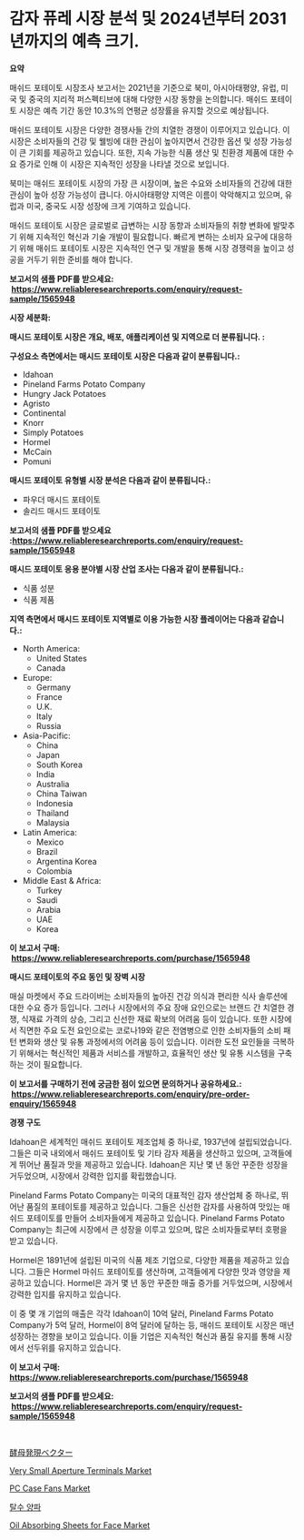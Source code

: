 <p><h1>감자 퓨레 시장 분석 및 2024년부터 2031년까지의 예측 크기.</h1></p><p><strong>요약</strong></p>
<p><p>매쉬드 포테이토 시장조사 보고서는 2021년을 기준으로 북미, 아시아태평양, 유럽, 미국 및 중국의 지리적 퍼스펙티브에 대해 다양한 시장 동향을 논의합니다. 매쉬드 포테이토 시장은 예측 기간 동안 10.3%의 연평균 성장률을 유지할 것으로 예상됩니다.</p><p>매쉬드 포테이토 시장은 다양한 경쟁사들 간의 치열한 경쟁이 이루어지고 있습니다. 이 시장은 소비자들의 건강 및 웰빙에 대한 관심이 높아지면서 건강한 옵션 및 성장 가능성이 큰 기회를 제공하고 있습니다. 또한, 지속 가능한 식품 생산 및 친환경 제품에 대한 수요 증가로 인해 이 시장은 지속적인 성장을 나타낼 것으로 보입니다.</p><p>북미는 매쉬드 포테이토 시장의 가장 큰 시장이며, 높은 수요와 소비자들의 건강에 대한 관심이 높아 성장 가능성이 큽니다. 아시아태평양 지역은 이름이 악악해지고 있으며, 유럽과 미국, 중국도 시장 성장에 크게 기여하고 있습니다.</p><p>매쉬드 포테이토 시장은 글로벌로 급변하는 시장 동향과 소비자들의 취향 변화에 발맞추기 위해 지속적인 혁신과 기술 개발이 필요합니다. 빠르게 변하는 소비자 요구에 대응하기 위해 매쉬드 포테이토 시장은 지속적인 연구 및 개발을 통해 시장 경쟁력을 높이고 성공을 거두기 위한 준비를 해야 합니다.</p></p>
<p><strong>보고서의 샘플 PDF를 받으세요: &nbsp;<a href="https://www.reliableresearchreports.com/enquiry/request-sample/1565948">https://www.reliableresearchreports.com/enquiry/request-sample/1565948</a></strong></p>
<p><strong>시장 세분화:</strong></p>
<p><strong> 매시드 포테이토 시장은 개요, 배포, 애플리케이션 및 지역으로 더 분류됩니다. :</strong></p>
<p><strong>구성요소 측면에서는 매시드 포테이토 시장은 다음과 같이 분류됩니다.:</strong></p>
<p><ul><li>Idahoan</li><li>Pineland Farms Potato Company</li><li>Hungry Jack Potatoes</li><li>Agristo</li><li>Continental</li><li>Knorr</li><li>Simply Potatoes</li><li>Hormel</li><li>McCain</li><li>Pomuni</li></ul></p>
<p><strong> 매시드 포테이토 유형별 시장 분석은 다음과 같이 분류됩니다.:</strong></p>
<p><ul><li>파우더 매시드 포테이토</li><li>솔리드 매시드 포테이토</li></ul></p>
<p><strong>보고서의 샘플 PDF를 받으세요 :<a href="https://www.reliableresearchreports.com/enquiry/request-sample/1565948">https://www.reliableresearchreports.com/enquiry/request-sample/1565948</a></strong></p>
<p><strong> 매시드 포테이토 응용 분야별 시장 산업 조사는 다음과 같이 분류됩니다.:</strong></p>
<p><ul><li>식품 성분</li><li>식품 제품</li></ul></p>
<p><strong>지역 측면에서 매시드 포테이토 지역별로 이용 가능한 시장 플레이어는 다음과 같습니다.:</strong></p>
<p><ul>
    <li>
        North America:
        <ul>
            <li>United States</li>
            <li>Canada</li>
        </ul>
    </li>
    <li>
        Europe:
        <ul>
            <li>Germany</li>
            <li>France</li>
            <li>U.K.</li>
            <li>Italy</li>
            <li>Russia</li>
        </ul>
    </li>
    <li>
        Asia-Pacific:
        <ul>
            <li>China</li>
            <li>Japan</li>
            <li>South Korea</li>
            <li>India</li>
            <li>Australia</li>
            <li>China Taiwan</li>
            <li>Indonesia</li>
            <li>Thailand</li>
            <li>Malaysia</li>
        </ul>
    </li>
    <li>
        Latin America:
        <ul>
            <li>Mexico</li>
            <li>Brazil</li>
            <li>Argentina Korea</li>
            <li>Colombia</li>
        </ul>
    </li>
    <li>
        Middle East & Africa:
        <ul>
            <li>Turkey</li>
            <li>Saudi</li>
            <li>Arabia</li>
            <li>UAE</li>
            <li>Korea</li>
        </ul>
    </li>
    </ul></p>
<p><strong>이 보고서 구매: &nbsp;<a href="https://www.reliableresearchreports.com/purchase/1565948">https://www.reliableresearchreports.com/purchase/1565948</a></strong></p>
<p><strong>매시드 포테이토의 주요 동인 및 장벽 시장</strong></p>
<p><p>매실 마켓에서 주요 드라이버는 소비자들의 높아진 건강 의식과 편리한 식사 솔루션에 대한 수요 증가 등입니다. 그러나 시장에서의 주요 장애 요인으로는 브랜드 간 치열한 경쟁, 식재료 가격의 상승, 그리고 신선한 재료 확보의 어려움 등이 있습니다. 또한 시장에서 직면한 주요 도전 요인으로는 코로나19와 같은 전염병으로 인한 소비자들의 소비 패턴 변화와 생산 및 유통 과정에서의 어려움 등이 있습니다. 이러한 도전 요인들을 극복하기 위해서는 혁신적인 제품과 서비스를 개발하고, 효율적인 생산 및 유통 시스템을 구축하는 것이 필요합니다.</p></p>
<p><strong>이 보고서를 구매하기 전에 궁금한 점이 있으면 문의하거나 공유하세요.: &nbsp;<a href="https://www.reliableresearchreports.com/enquiry/pre-order-enquiry/1565948">https://www.reliableresearchreports.com/enquiry/pre-order-enquiry/1565948</a></strong></p>
<p><strong>경쟁 구도</strong></p>
<p><p>Idahoan은 세계적인 매쉬드 포테이토 제조업체 중 하나로, 1937년에 설립되었습니다. 그들은 미국 내외에서 매쉬드 포테이토 및 기타 감자 제품을 생산하고 있으며, 고객들에게 뛰어난 품질과 맛을 제공하고 있습니다. Idahoan은 지난 몇 년 동안 꾸준한 성장을 거두었으며, 시장에서 강력한 입지를 확립했습니다.</p><p>Pineland Farms Potato Company는 미국의 대표적인 감자 생산업체 중 하나로, 뛰어난 품질의 포테이토를 제공하고 있습니다. 그들은 신선한 감자를 사용하여 맛있는 매쉬드 포테이토를 만들어 소비자들에게 제공하고 있습니다. Pineland Farms Potato Company는 최근에 시장에서 큰 성장을 이루고 있으며, 많은 소비자들로부터 호평을 받고 있습니다.</p><p>Hormel은 1891년에 설립된 미국의 식품 제조 기업으로, 다양한 제품을 제공하고 있습니다. 그들은 Hormel 마쉬드 포테이토를 생산하며, 고객들에게 다양한 맛과 영양을 제공하고 있습니다. Hormel은 과거 몇 년 동안 꾸준한 매출 증가를 거두었으며, 시장에서 강력한 입지를 유지하고 있습니다.</p><p>이 중 몇 개 기업의 매출은 각각 Idahoan이 10억 달러, Pineland Farms Potato Company가 5억 달러, Hormel이 8억 달러에 달하는 등, 매쉬드 포테이토 시장은 매년 성장하는 경향을 보이고 있습니다. 이들 기업은 지속적인 혁신과 품질 유지를 통해 시장에서 선두위를 유지하고 있습니다.</p></p>
<p><strong>이 보고서 구매: &nbsp; <a href="https://www.reliableresearchreports.com/purchase/1565948">https://www.reliableresearchreports.com/purchase/1565948</a></strong></p>
<p><strong>보고서의 샘플 PDF를 받으세요: &nbsp;<a href="https://www.reliableresearchreports.com/enquiry/request-sample/1565948">https://www.reliableresearchreports.com/enquiry/request-sample/1565948</a></strong><strong></strong></p>
<p>&nbsp;</p>
<p><p><a href="https://github.com/hilmi-2a/Market-Research-Report-List-1/blob/main/56723936279.md">酵母発現ベクター</a></p><p><a href="https://view.publitas.com/reportprime-1/very-small-aperture-terminals-market-with-the-goal-of-estimating-the-market-size-and-future-growth-potential-of-various-market-segments-based-on-component-applications-end-user-and-region/">Very Small Aperture Terminals Market</a></p><p><a href="https://github.com/castoriffic/Market-Research-Report-List-3/blob/main/pc-case-fans-market.md">PC Case Fans Market</a></p><p><a href="https://github.com/nuekbpymrrz5/Market-Research-Report-List-1/blob/main/66418965649.md">탈수 양파</a></p><p><a href="https://github.com/yoshih12/Market-Research-Report-List-2/blob/main/oil-absorbing-sheets-for-face-market.md">Oil Absorbing Sheets for Face Market</a></p></p>